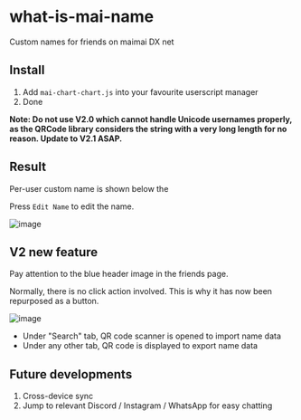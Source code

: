 # what-is-mai-name
Custom names for friends on maimai DX net

## Install
1. Add `mai-chart-chart.js` into your favourite userscript manager
2. Done

**Note: Do not use V2.0 which cannot handle Unicode usernames properly, as the QRCode library considers the string with a very long length for no reason. Update to V2.1 ASAP.**

## Result

Per-user custom name is shown below the 

Press `Edit Name` to edit the name. 

![image](https://github.com/evnchn/what-is-mai-name/assets/37951241/f8dcfc07-0314-46bd-89cd-c283a02ac08f)

## V2 new feature

Pay attention to the blue header image in the friends page. 

Normally, there is no click action involved. This is why it has now been repurposed as a button. 

![image](https://github.com/evnchn/what-is-mai-name/assets/37951241/6b16f710-65a9-479a-a248-7d07dcbe7d5f)

- Under "Search" tab, QR code scanner is opened to import name data
- Under any other tab, QR code is displayed to export name data

## Future developments

1. Cross-device sync
2. Jump to relevant Discord / Instagram / WhatsApp for easy chatting

